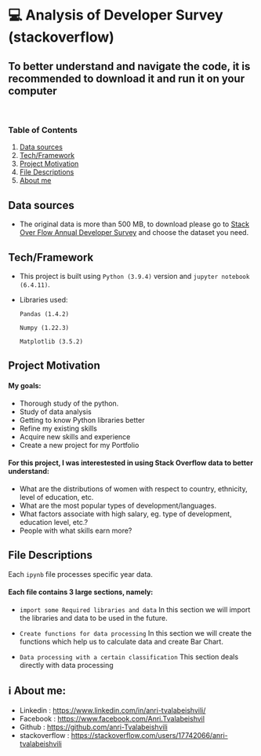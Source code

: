 # 💻 Analysis of Developer Survey (stackoverflow)

## To better understand and navigate the code, it is recommended to download it and run it on your computer

<br/>


### Table of Contents

1. [Data sources](#Data_sources)
2. [Tech/Framework](#installation)
4. [Project Motivation](#motivation)
5. [File Descriptions](#files)
6. [About me](#me)






## Data sources <a name="Data_sources"></a>
- The original data is more than 500 MB, to download please go to [Stack Over Flow Annual Developer Survey](https://insights.stackoverflow.com/survey) and choose the dataset you need.






## Tech/Framework <a name="installation"></a>

- This project is built using `Python (3.9.4)` version and `jupyter notebook (6.4.11)`.
- Libraries used:

    `Pandas (1.4.2)`

    `Numpy (1.22.3)`

    `Matplotlib (3.5.2)`







## Project Motivation<a name="motivation"></a>

#### My goals:

- Thorough study of the python.
- Study of data analysis
- Getting to know Python libraries better
- Refine my existing skills
- Acquire new skills and experience
- Create a new project for my Portfolio


#### For this project, I was interestested in using Stack Overflow data to better understand:

- What are the distributions of women with respect to country, ethnicity, level of education, etc.
- What are the most popular types of development/languages.
- What factors associate with high salary, eg. type of development, education level, etc.?
- People with what skills earn more?



## File Descriptions <a name="files"></a>

Each `ipynb` file processes specific year data.

#### Each file contains 3 large sections, namely:
- `import some Required libraries and data` In this section we will import the libraries and data to be used in the future. 

- `Create functions for data processing` In this section we will create the functions which help us to calculate data and create Bar Chart. 

- `Data processing with a certain classification` This section deals directly with data processing


 
 
## ℹ️ About me<a name="me"></a>:

 - Linkedin : https://www.linkedin.com/in/anri-tvalabeishvili/   
 - Facebook : https://www.facebook.com/Anri.Tvalabeishvil   
 - Github : https://github.com/anri-Tvalabeishvili    
 - stackoverflow : https://stackoverflow.com/users/17742066/anri-tvalabeishvili   
  
